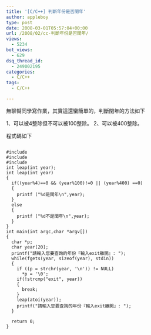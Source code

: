 ```yaml
---
title: '[C/C++] 判斷年份是否閏年'
author: appleboy
type: post
date: 2008-03-01T05:57:04+00:00
url: /2008/02/cc-判斷年份是否閏年/
views:
  - 5234
bot_views:
  - 629
dsq_thread_id:
  - 249002195
categories:
  - C/C++
tags:
  - C/C++

---
```

無聊幫同學寫作業，其實這還蠻簡單的，判斷閏年的方法如下

1、可以被4整除但不可以被100整除。 2、可以被400整除。

程式碼如下

<pre><code class="language-c">
#include <stdio.h>
#include <string.h>
#include <stdlib.h>
int leap(int year);
int leap(int year)
{  
  if((year%4)==0 && (year%100)!=0 || (year%400) ==0)
  {
    printf ("%d是閏年\n",year);
  }
  else
  {
    printf ("%d不是閏年\n",year);
  } 
}
int main(int argc,char *argv[])
{
  char *p;  
  char year[20];
  printf("請輸入您要查詢的年份『輸入exit離開』: ");
  while(fgets(year, sizeof(year), stdin))
  {
    if ((p = strchr(year, '\n')) != NULL)
      *p = '\0';  
    if(!strcmp("exit", year))
    {
      break;
    }
    leap(atoi(year));   
    printf("請輸入您要查詢的年份『輸入exit離開』: ");
  }

  return 0;
}
</code></pre>